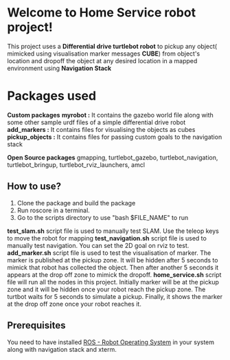 # Welcome to Home Service robot project!

This project uses a **Differential drive turtlebot robot** to pickup any object( mimicked using visualisation marker messages **CUBE**) from object's location and dropoff the object at any desired location in a mapped environment using **Navigation Stack**


# Packages used

**Custom packages**
**myrobot :** It contains the gazebo world file along with some other sample urdf files of a simple differential drive robot
**add_markers :** It contains files for visualising the objects as cubes
**pickup_objects :** It contains files for passing custom goals to the navigation stack

**Open Source packages**
gmapping, turtlebot_gazebo, turtlebot_navigation, turtlebot_bringup, turtlebot_rviz_launchers, amcl

## How to use?
1) Clone the package and build the package
2) Run roscore in a terminal.
2) Go to the scripts directory to use "bash $FILE_NAME" to run 

**test_slam.sh** script file is used to manually test SLAM. Use the teleop keys to move the robot for mapping
**test_navigation.sh** script file is used to manually test navigation. You can set the 2D goal on rviz to test.
**add_marker.sh** script file is used to test the visualisation of marker. The marker is published at the pickup zone. It will be hidden after 5 seconds to mimick that robot has collected the object. Then after another 5 seconds it appears at the drop off zone to mimick the dropoff.
**home_service.sh** script file will run all the nodes in this project. Initially marker will be at the pickup zone and it will be hidden once your robot reach the pickup zone. The turtbot waits for 5 seconds to simulate a pickup. Finally, it shows the marker at the drop off zone once your robot reaches it.

## Prerequisites

You need to have installed [ROS - Robot Operating System](http://www.ros.org/) in your system along with navigation stack and xterm.


